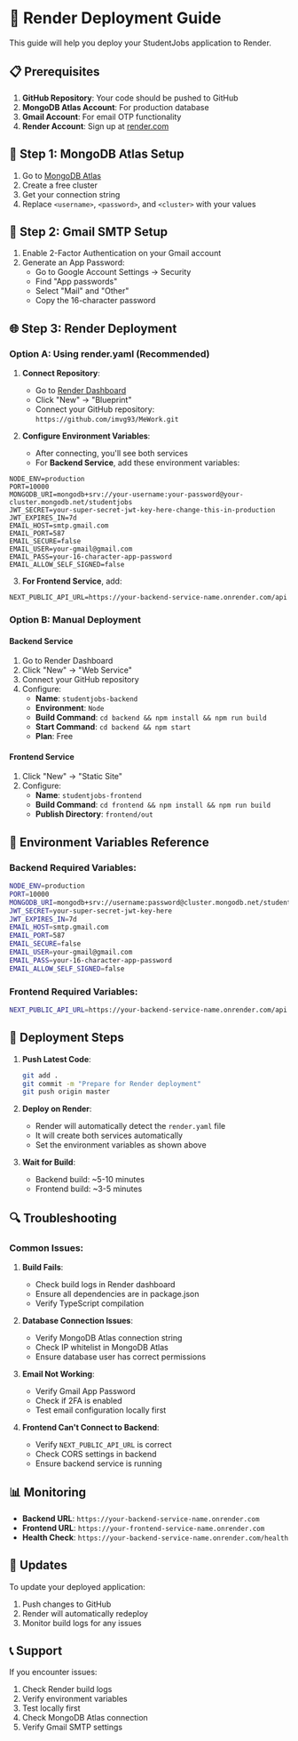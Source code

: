 # 🚀 Render Deployment Guide

This guide will help you deploy your StudentJobs application to Render.

## 📋 Prerequisites

1. **GitHub Repository**: Your code should be pushed to GitHub
2. **MongoDB Atlas Account**: For production database
3. **Gmail Account**: For email OTP functionality
4. **Render Account**: Sign up at [render.com](https://render.com)

## 🔧 Step 1: MongoDB Atlas Setup

1. Go to [MongoDB Atlas](https://www.mongodb.com/atlas)
2. Create a free cluster
3. Get your connection string
4. Replace `<username>`, `<password>`, and `<cluster>` with your values

## 📧 Step 2: Gmail SMTP Setup

1. Enable 2-Factor Authentication on your Gmail account
2. Generate an App Password:
   - Go to Google Account Settings → Security
   - Find "App passwords"
   - Select "Mail" and "Other"
   - Copy the 16-character password

## 🌐 Step 3: Render Deployment

### Option A: Using render.yaml (Recommended)

1. **Connect Repository**:
   - Go to [Render Dashboard](https://dashboard.render.com)
   - Click "New" → "Blueprint"
   - Connect your GitHub repository: `https://github.com/imvg93/MeWork.git`

2. **Configure Environment Variables**:
   - After connecting, you'll see both services
   - For **Backend Service**, add these environment variables:

```
NODE_ENV=production
PORT=10000
MONGODB_URI=mongodb+srv://your-username:your-password@your-cluster.mongodb.net/studentjobs
JWT_SECRET=your-super-secret-jwt-key-here-change-this-in-production
JWT_EXPIRES_IN=7d
EMAIL_HOST=smtp.gmail.com
EMAIL_PORT=587
EMAIL_SECURE=false
EMAIL_USER=your-gmail@gmail.com
EMAIL_PASS=your-16-character-app-password
EMAIL_ALLOW_SELF_SIGNED=false
```

3. **For Frontend Service**, add:
```
NEXT_PUBLIC_API_URL=https://your-backend-service-name.onrender.com/api
```

### Option B: Manual Deployment

#### Backend Service
1. Go to Render Dashboard
2. Click "New" → "Web Service"
3. Connect your GitHub repository
4. Configure:
   - **Name**: `studentjobs-backend`
   - **Environment**: `Node`
   - **Build Command**: `cd backend && npm install && npm run build`
   - **Start Command**: `cd backend && npm start`
   - **Plan**: Free

#### Frontend Service
1. Click "New" → "Static Site"
2. Configure:
   - **Name**: `studentjobs-frontend`
   - **Build Command**: `cd frontend && npm install && npm run build`
   - **Publish Directory**: `frontend/out`

## 🔑 Environment Variables Reference

### Backend Required Variables:
```bash
NODE_ENV=production
PORT=10000
MONGODB_URI=mongodb+srv://username:password@cluster.mongodb.net/studentjobs
JWT_SECRET=your-super-secret-jwt-key-here
JWT_EXPIRES_IN=7d
EMAIL_HOST=smtp.gmail.com
EMAIL_PORT=587
EMAIL_SECURE=false
EMAIL_USER=your-gmail@gmail.com
EMAIL_PASS=your-16-character-app-password
EMAIL_ALLOW_SELF_SIGNED=false
```

### Frontend Required Variables:
```bash
NEXT_PUBLIC_API_URL=https://your-backend-service-name.onrender.com/api
```

## 🚀 Deployment Steps

1. **Push Latest Code**:
   ```bash
   git add .
   git commit -m "Prepare for Render deployment"
   git push origin master
   ```

2. **Deploy on Render**:
   - Render will automatically detect the `render.yaml` file
   - It will create both services automatically
   - Set the environment variables as shown above

3. **Wait for Build**:
   - Backend build: ~5-10 minutes
   - Frontend build: ~3-5 minutes

## 🔍 Troubleshooting

### Common Issues:

1. **Build Fails**:
   - Check build logs in Render dashboard
   - Ensure all dependencies are in package.json
   - Verify TypeScript compilation

2. **Database Connection Issues**:
   - Verify MongoDB Atlas connection string
   - Check IP whitelist in MongoDB Atlas
   - Ensure database user has correct permissions

3. **Email Not Working**:
   - Verify Gmail App Password
   - Check if 2FA is enabled
   - Test email configuration locally first

4. **Frontend Can't Connect to Backend**:
   - Verify `NEXT_PUBLIC_API_URL` is correct
   - Check CORS settings in backend
   - Ensure backend service is running

## 📊 Monitoring

- **Backend URL**: `https://your-backend-service-name.onrender.com`
- **Frontend URL**: `https://your-frontend-service-name.onrender.com`
- **Health Check**: `https://your-backend-service-name.onrender.com/health`

## 🔄 Updates

To update your deployed application:
1. Push changes to GitHub
2. Render will automatically redeploy
3. Monitor build logs for any issues

## 📞 Support

If you encounter issues:
1. Check Render build logs
2. Verify environment variables
3. Test locally first
4. Check MongoDB Atlas connection
5. Verify Gmail SMTP settings
